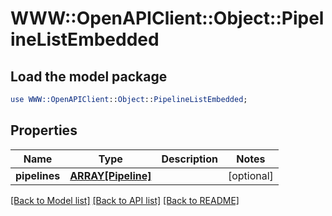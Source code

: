 # WWW::OpenAPIClient::Object::PipelineListEmbedded

## Load the model package
```perl
use WWW::OpenAPIClient::Object::PipelineListEmbedded;
```

## Properties
Name | Type | Description | Notes
------------ | ------------- | ------------- | -------------
**pipelines** | [**ARRAY[Pipeline]**](Pipeline.md) |  | [optional] 

[[Back to Model list]](../README.md#documentation-for-models) [[Back to API list]](../README.md#documentation-for-api-endpoints) [[Back to README]](../README.md)


